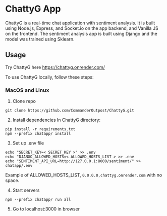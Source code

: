 # ChattyG App

ChattyG is a real-time chat application with sentiment analysis. It is built using Node.js, Express, and Socket.io on the app backend, and Vanilla JS on the frontend. The sentiment analysis app is built using Django and the model was trained using Sklearn.

## Usage

Try ChattyG here https://chattyg.onrender.com/

To use ChattyG locally, follow these steps:

### MacOS and Linux

1. Clone repo
```
git clone https://github.com/CommanderOutpost/ChattyG.git
```

2. Install dependencies
In ChattyG directory:
```
pip install -r requirements.txt
npm --prefix chatapp/ install
```

3. Set up .env file
```
echo "SECRET_KEY=< SECRET_KEY >" >> .env
echo "DJANGO_ALLOWED_HOSTS=< ALLOWED_HOSTS_LIST > >> .env
echo "SENTIMENT_API_URL=http://127.0.0.1:8000/sentiment/" >> chatapp/.env
```
Example of ALLOWED_HOSTS_LIST, `0.0.0.0,chattyg.onrender.com` with no space.

4. Start servers
```
npm --prefix chatapp/ run all
```


5. Go to localhost:3000 in browser
